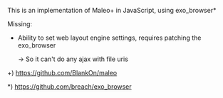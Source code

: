 This is an implementation of Maleo+ in JavaScript, using exo_browser*

Missing:
* Ability to set web layout engine settings, requires patching the exo_browser
 
  -> So it can't do any ajax with file uris

+)
https://github.com/BlankOn/maleo

*)
https://github.com/breach/exo_browser
